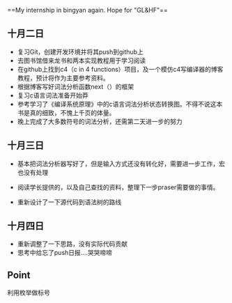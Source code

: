 ==My internship in bingyan again. Hope for "GL&HF"==



## 十月二日

* 复习Git，创建开发环境并将其push到github上
* 去图书馆借来龙书和两本实现教程用于学习阅读
* 在github上找到c4（c in 4 functions）项目，及一个模仿c4写编译器的博客教程，预计将作为主要参考资料。
* 根据博客写好词法分析函数next（）的框架
* 复习c语言词法准备开始莽
* 参考学习了《编译系统原理》中的c语言词法分析状态转换图。不得不说这本书是真的细致，不愧上千页的体量。
* 晚上完成了大多数符号的词法分析，还需第二天进一步的努力



## 十月三日

* 基本把词法分析器写好了，但是输入方式还没有转化好，需要进一步工作，宏也没有处理
* 阅读学长提供的，以及自己查找的资料，整理下一步praser需要做的事情。

* 重新设计了一下源代码到语法树的路线



## 十月四日

* 重新调整了一下思路，没有实际代码贡献
* 思考中给忘了push日报....哭哭啼啼



## Point

利用枚举做标号